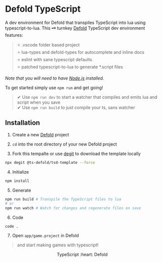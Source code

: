 # Defold TypeScript
A dev environment for Defold that transpiles TypeScript into lua using typescript-to-lua.
This 🗝 turnkey [Defold](https://defold.com/) TypeScript dev environment features:
> ⭐ .vscode folder based project  
> ⭐ lua-types and defold-types for autocomplete and inline docs  
> ⭐ eslint with sane typescript defaults  
> ⭐ patched typescript-to-lua to generate *.script files

*Note that you will need to have [Node.js](https://nodejs.org) installed.*

To get started simply use `npm run` and get going!
> ✔ Use `npm run dev` to start a watcher that compiles and emits lua and script when you save  
> ✔ Use `npm run build` to just compile your ts, sans watcher  

## Installation

1. Create a new [Defold](https://github.com/defold/defold) project

2. `cd` into the root directory of your new Defold project

3. Fork this tempalte or use [degit](https://www.npmjs.com/package/degit) to download the template locally

```bash
npx degit @ts-defold/tsd-template --force
```

4. Initialize
```bash
npm install
```

5. Generate
```bash
npm run build # Transpile the TypeScript files to lua
# or
npm run watch # Watch for changes and regenerate files on save
```

6. Code
```
code .
```

7. Open `app/game.project` in Defold
> and start making games with typescript!

<p align="center" class="h4">
  TypeScript :heart: Defold
</p>
